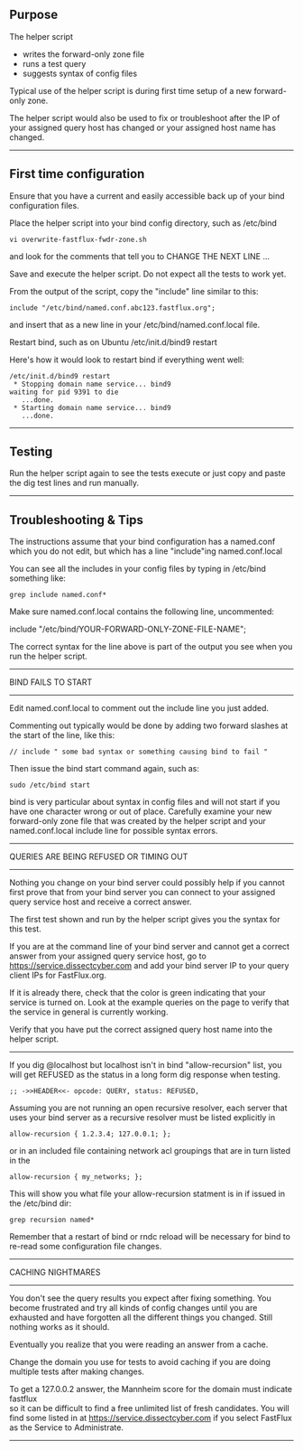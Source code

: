 Purpose
---
The helper script 
 - writes the forward-only zone file
 - runs a test query
 - suggests syntax of config files

Typical use of the helper script is during first time setup 
of a new forward-only zone.

The helper script would also be used to fix or troubleshoot after 
the IP of your assigned query host has changed or 
your assigned host name has changed.

***

First time configuration
---
Ensure that you have a current and easily accessible back up of your 
bind configuration files. 

Place the helper script into your bind config directory, such as /etc/bind

```
vi overwrite-fastflux-fwdr-zone.sh
```

and look for the comments that tell you to CHANGE THE NEXT LINE ... 

Save and execute the helper script. Do not expect all the tests to work yet.

From the output of the script, copy the "include" line similar to this:

```
include "/etc/bind/named.conf.abc123.fastflux.org";
```

and insert that as a new line in your /etc/bind/named.conf.local file.

Restart bind, such as on Ubuntu /etc/init.d/bind9 restart

Here's how it would look to restart bind if everything went well:

```
/etc/init.d/bind9 restart
 * Stopping domain name service... bind9
waiting for pid 9391 to die
   ...done.
 * Starting domain name service... bind9
   ...done.
```

***

Testing
---

Run the helper script again to see the tests execute
or just copy and paste the dig test lines and run manually.

***

Troubleshooting & Tips
---

The instructions assume that your bind configuration has a named.conf
which you do not edit, but which has a line "include"ing named.conf.local

You can see all the includes in your config files by typing in /etc/bind something like:

```
grep include named.conf*
```

Make sure named.conf.local contains the following line, uncommented:

include "/etc/bind/YOUR-FORWARD-ONLY-ZONE-FILE-NAME";

The correct syntax for the line above is part of the output you see when 
you run the helper script.

***
BIND FAILS TO START
***

Edit named.conf.local
to comment out the include line you just added.

Commenting out typically would be done by adding two forward slashes
at the start of the line, like this:

```
// include " some bad syntax or something causing bind to fail "
```

Then issue the bind start command again, such as:

```
sudo /etc/bind start
```

bind is very particular about syntax in config files and will not start 
if you have one character wrong or out of place. Carefully examine your
new forward-only zone file that was created by the helper script and your 
named.conf.local include line for possible syntax errors.

***
QUERIES ARE BEING REFUSED OR TIMING OUT
***

Nothing you change on your bind server could possibly help if you cannot 
first prove that from your bind server you can connect to your assigned
query service host and receive a correct answer.

The first test shown and run by the helper script gives you the syntax 
for this test.

If you are at the command line of your bind server and cannot get a correct 
answer from your assigned query service host, go to https://service.dissectcyber.com 
and add your bind server IP to your query client IPs for FastFlux.org.

If it is already there, check that the color is green indicating that your 
service is turned on. Look at the example queries on the page to verify that
the service in general is currently working.

Verify that you have put the correct assigned query host name into the helper script.

***

If you dig @localhost but localhost isn't in bind "allow-recursion" list, 
you will get REFUSED as the status in a long form dig response when testing.

```
;; ->>HEADER<<- opcode: QUERY, status: REFUSED,
```

Assuming you are not running an open recursive resolver, each server that uses
your bind server as a recursive resolver must be listed explicitly in 

```
allow-recursion { 1.2.3.4; 127.0.0.1; };
```

or in an included file containing network acl groupings that are in turn listed 
in the 

```
allow-recursion { my_networks; };
```

This will show you what file your allow-recursion statment is in if issued in the /etc/bind dir:

```
grep recursion named* 
```

Remember that a restart of bind or rndc reload will be necessary for bind to re-read 
some configuration file changes.

***
CACHING NIGHTMARES
***

You don't see the query results you expect after fixing something. You become 
frustrated and try all kinds of config changes until you are exhausted and have
forgotten all the different things you changed. Still nothing works as it should.

Eventually you realize that you were reading an answer from a cache. 

Change the domain you use for tests to avoid caching
if you are doing multiple tests after making changes.

To get a 127.0.0.2 answer, the Mannheim score for the domain must indicate fastflux   
so it can be difficult to find a free unlimited list of fresh candidates. You will 
find some listed in at https://service.dissectcyber.com if you select FastFlux as the
Service to Administrate.


***


